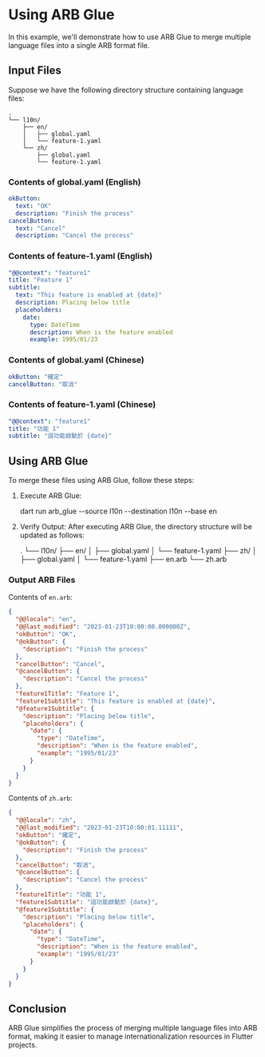 # Using ARB Glue

In this example, we'll demonstrate how to use ARB Glue to merge multiple language files into a single ARB format file.

## Input Files

Suppose we have the following directory structure containing language files:

```text
.
└── l10n/
    ├── en/
    │   ├── global.yaml
    │   └── feature-1.yaml
    └── zh/
        ├── global.yaml
        └── feature-1.yaml
```

### Contents of global.yaml (English)

```yaml
okButton:
  text: "OK"
  description: "Finish the process"
cancelButton:
  text: "Cancel"
  description: "Cancel the process"
```

### Contents of feature-1.yaml (English)

```yaml
"@@context": "feature1"
title: "Feature 1"
subtitle:
  text: "This feature is enabled at {date}"
  description: Placing below title
  placeholders:
    date:
      type: DateTime
      description: When is the feature enabled
      example: 1995/01/23
```

### Contents of global.yaml (Chinese)

```yaml
okButton: "確定"
cancelButton: "取消"
```

### Contents of feature-1.yaml (Chinese)

```yaml
"@@context": "feature1"
title: "功能 1"
subtitle: "這功能啟動於 {date}"
```

## Using ARB Glue

To merge these files using ARB Glue, follow these steps:

1. Execute ARB Glue:

    dart run arb_glue --source l10n --destination l10n --base en

2. Verify Output:
   After executing ARB Glue, the directory structure will be updated as follows:

    .
    └── l10n/
        ├── en/
        │   ├── global.yaml
        │   └── feature-1.yaml
        ├── zh/
        │   ├── global.yaml
        │   └── feature-1.yaml
        ├── en.arb
        └── zh.arb

### Output ARB Files

Contents of `en.arb`:

```json
{
  "@@locale": "en",
  "@@last_modified": "2023-01-23T10:00:00.000000Z",
  "okButton": "OK",
  "@okButton": {
    "description": "Finish the process"
  },
  "cancelButton": "Cancel",
  "@cancelButton": {
    "description": "Cancel the process"
  },
  "feature1Title": "Feature 1",
  "feature1Subtitle": "This feature is enabled at {date}",
  "@feature1Subtitle": {
    "description": "Placing below title",
    "placeholders": {
      "date": {
        "type": "DateTime",
        "description": "When is the feature enabled",
        "example": "1995/01/23"
      }
    }
  }
}
```

Contents of `zh.arb`:

```json
{
  "@@locale": "zh",
  "@@last_modified": "2023-01-23T10:00:01.11111",
  "okButton": "確定",
  "@okButton": {
    "description": "Finish the process"
  },
  "cancelButton": "取消",
  "@cancelButton": {
    "description": "Cancel the process"
  },
  "feature1Title": "功能 1",
  "feature1Subtitle": "這功能啟動於 {date}",
  "@feature1Subtitle": {
    "description": "Placing below title",
    "placeholders": {
      "date": {
        "type": "DateTime",
        "description": "When is the feature enabled",
        "example": "1995/01/23"
      }
    }
  }
}
```

## Conclusion

ARB Glue simplifies the process of merging multiple language files into ARB format,
making it easier to manage internationalization resources in Flutter projects.

